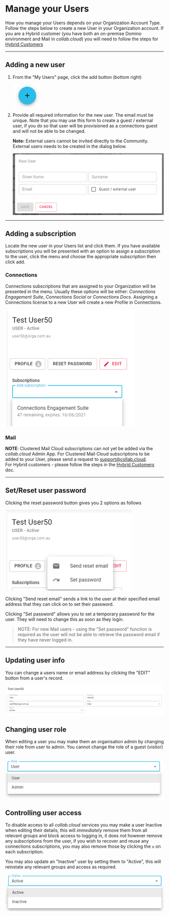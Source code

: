 # Manage your Users
How you manage your Users depends on your Organization Account Type. Follow the steps below to create a new User in your Organization account. If you are a Hybrid customer (you have both an on-premise Domino environment and Mail in _collab.cloud_) you will need to follow the steps for [Hybrid Customers](https://docs.collab.cloud/admin/manage-users-hybrid/)

---

## Adding a new user

1. From the "My Users" page, click the add button (bottom right)

    ![fab](/assets/images/screen-shots/admin/fab.png)

1. Provide all required information for the new user. The email must be unique. Note that you may use this form to create a guest / external user, if you do so that user will be provisioned as a connections guest and will not be able to be changed.

    **Note:** External users cannot be invited directly to the Community. External users needs to be created in the dialog below.

    ![new-user](/assets/images/screen-shots/admin/new-user.png)

---

## Adding a subscription

Locate the new user in your Users list and click them. If you have available subscriptions you will be presented with an option to assign a subscription to the user, click the menu and choose the appropriate subscription then click add.

### Connections

Connections subscriptions that are assigned to your Organization will be presented in the menu. Usually these options will be either: _Connections Engagement Suite_, _Connections Social_ or _Connections Docs_. Assigning a Connections license to a new User will create a new Profile in Connections. </br></br>
    ![add subscription](/assets/images/screen-shots/admin/add-sub.png)

### Mail
<strong>NOTE</strong>: Clustered Mail Cloud subscriptions can not yet be added via the _collab.cloud_ Admin App. For Clustered Mail Cloud subscriptions to be added to your User, please send a request to [support@collab.cloud](mailto:support@collab.cloud). </br>
For Hybrid customers - please follow the steps in the [Hybrid Customers](https://docs.collab.cloud/admin/manage-users-hybrid/) doc.

---

## Set/Reset user password

Clicking the reset password button gives you 2 options as follows

  ![password reset](/assets/images/screen-shots/admin/reset.png)

  Clicking "Send reset email" sends a link to the user at their specified email address that they can click on to set their password.

  Clicking "Set password" allows you to set a temporary password for the user. They will need to change this as soon as they login.

> NOTE: For new Mail users - using the "Set password" function is required as the user will not be able to retrieve the password email if they have never logged in.

---

## Updating user info

You can change a users name or email address by clicking the "EDIT" button from a user's record.

  ![edit user](/assets/images/screen-shots/admin/edit-user.png)

## Changing user role

When editing a user you may make them an organisation admin by changing their role from user to admin. You cannot change the role of a guest (visitor) user.

  ![user role](/assets/images/screen-shots/admin/user-role.png)

## Controlling user access

To disable access to all _collab.cloud_ services you may make a user Inactive when editing their details, this will _immediately_ remove them from all relevant groups and block access to logging in, it does not however remove any subscriptions from the user, if you wish to recover and reuse any connections subscriptions, you may also remove those by clicking the `x` on each subscription.

You may also update an "Inactive" user by setting them to "Active", this will reinstate any relevant groups and access as required.

  ![user status](/assets/images/screen-shots/admin/user-status.png)
